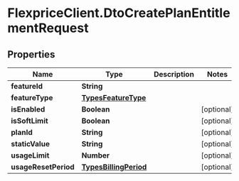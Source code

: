 # FlexpriceClient.DtoCreatePlanEntitlementRequest

## Properties

Name | Type | Description | Notes
------------ | ------------- | ------------- | -------------
**featureId** | **String** |  | 
**featureType** | [**TypesFeatureType**](TypesFeatureType.md) |  | 
**isEnabled** | **Boolean** |  | [optional] 
**isSoftLimit** | **Boolean** |  | [optional] 
**planId** | **String** |  | [optional] 
**staticValue** | **String** |  | [optional] 
**usageLimit** | **Number** |  | [optional] 
**usageResetPeriod** | [**TypesBillingPeriod**](TypesBillingPeriod.md) |  | [optional] 


